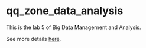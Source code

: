 # qq_zone_data_analysis

This is the lab 5 of Big Data Managernent and Analysis.

See more details [here](https://github.com/MrDuGitHub/qq_zone_data_analysis/blob/master/report.pdf).
